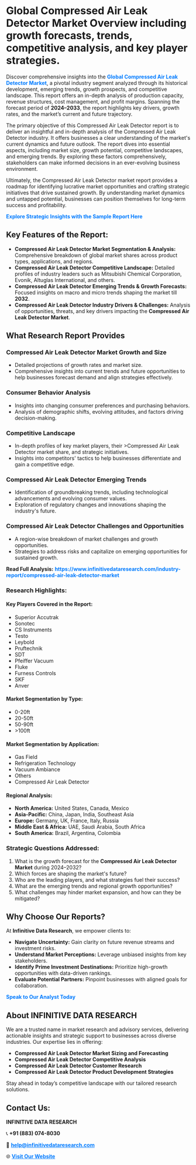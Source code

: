 <h1>Global Compressed Air Leak Detector Market Overview including growth forecasts, trends, competitive analysis, and key player strategies.</h1>
<p>
Discover comprehensive insights into the 
<a href="https://www.infinitivedataresearch.com/industry-report/compressed-air-leak-detector-market" rel="dofollow" style="color: #007BFF; text-decoration: none;"><strong>Global Compressed Air Leak Detector Market</strong></a>, a pivotal industry segment analyzed through its historical development, emerging trends, growth prospects, and competitive landscape. This report offers an in-depth analysis of production capacity, revenue structures, cost management, and profit margins. Spanning the forecast period of <strong>2024–2033</strong>, the report highlights key drivers, growth rates, and the market’s current and future trajectory.
</p>
<p>
The primary objective of this Compressed Air Leak Detector report is to deliver an insightful and in-depth analysis of the Compressed Air Leak Detector industry. It offers businesses a clear understanding of the market's current dynamics and future outlook. The report dives into essential aspects, including market size, growth potential, competitive landscapes, and emerging trends. By exploring these factors comprehensively, stakeholders can make informed decisions in an ever-evolving business environment.
</p>
<p>
Ultimately, the Compressed Air Leak Detector market report provides a roadmap for identifying lucrative market opportunities and crafting strategic initiatives that drive sustained growth. By understanding market dynamics and untapped potential, businesses can position themselves for long-term success and profitability.
</p>
<p>
<a href="https://www.infinitivedataresearch.com/request-sample/reportId=111527" style="color: #007BFF; text-decoration: none;"><strong>Explore Strategic Insights with the Sample Report Here</strong></a>
</p>

<h2>Key Features of the Report:</h2>
<ul>
<li><strong>Compressed Air Leak Detector Market Segmentation & Analysis:</strong> Comprehensive breakdown of global market shares across product types, applications, and regions.</li>
<li><strong>Compressed Air Leak Detector Competitive Landscape:</strong> Detailed profiles of industry leaders such as Mitsubishi Chemical Corporation, Evonik, Altuglas International, and others.</li>
<li><strong>Compressed Air Leak Detector Emerging Trends & Growth Forecasts:</strong> Focused insights on macro and micro trends shaping the market till <strong>2032</strong>.</li>
<li><strong>Compressed Air Leak Detector Industry Drivers & Challenges:</strong> Analysis of opportunities, threats, and key drivers impacting the <strong>Compressed Air Leak Detector Market</strong>.</li>
</ul>

<h2>What Research Report Provides</h2>
<h3>Compressed Air Leak Detector Market Growth and Size</h3>
<ul>
<li>Detailed projections of growth rates and market size.</li>
<li>Comprehensive insights into current trends and future opportunities to help businesses forecast demand and align strategies effectively.</li>
</ul>

<h3>Consumer Behavior Analysis</h3>
<ul>
<li>Insights into changing consumer preferences and purchasing behaviors.</li>
<li>Analysis of demographic shifts, evolving attitudes, and factors driving decision-making.</li>
</ul>

<h3>Competitive Landscape</h3>
<ul>
<li>In-depth profiles of key market players, their >Compressed Air Leak Detector market share, and strategic initiatives.</li>
<li>Insights into competitors' tactics to help businesses differentiate and gain a competitive edge.</li>
</ul>

<h3>Compressed Air Leak Detector Emerging Trends</h3>
<ul>
<li>Identification of groundbreaking trends, including technological advancements and evolving consumer values.</li>
<li>Exploration of regulatory changes and innovations shaping the industry's future.</li>
</ul>

<h3>Compressed Air Leak Detector Challenges and Opportunities</h3>
<ul>
<li>A region-wise breakdown of market challenges and growth opportunities.</li>
<li>Strategies to address risks and capitalize on emerging opportunities for sustained growth.</li>
</ul>
<p><strong>Read Full Analysis:</strong> <a href="https://www.infinitivedataresearch.com/industry-report/compressed-air-leak-detector-market" rel="dofollow" style="color: #007BFF; text-decoration: none;"><strong>https://www.infinitivedataresearch.com/industry-report/compressed-air-leak-detector-market</strong></a></p>
<h3>Research Highlights:</h3>
<h4>Key Players Covered in the Report:</h4>
<ul><li>Superior Accutrak</li><li>Sonotec</li><li>CS Instruments</li><li>Testo</li><li>Leybold</li><li>Pruftechnik</li><li>SDT</li><li>Pfeiffer Vacuum</li><li>Fluke</li><li>Furness Controls</li><li>SKF</li><li>Anver</li></ul>
<h4>Market Segmentation by Type:</h4>
<ul><li>0-20ft</li><li>20-50ft</li><li>50-90ft</li><li>&gt;100ft</li></ul>
<h4>Market Segmentation by Application:</h4>
<ul><li>Gas Field</li><li>Refrigeration Technology</li><li>Vacuum Ambiance</li><li>Others</li><li>Compressed Air Leak Detector</li></ul>

<h4>Regional Analysis:</h4>
<ul>
<li><strong>North America:</strong> United States, Canada, Mexico</li>
<li><strong>Asia-Pacific:</strong> China, Japan, India, Southeast Asia</li>
<li><strong>Europe:</strong> Germany, UK, France, Italy, Russia</li>
<li><strong>Middle East & Africa:</strong> UAE, Saudi Arabia, South Africa</li>
<li><strong>South America:</strong> Brazil, Argentina, Colombia</li>
</ul>

<h3>Strategic Questions Addressed:</h3>
<ol>
<li>What is the growth forecast for the <strong>Compressed Air Leak Detector Market</strong> during 2024–2032?</li>
<li>Which forces are shaping the market's future?</li>
<li>Who are the leading players, and what strategies fuel their success?</li>
<li>What are the emerging trends and regional growth opportunities?</li>
<li>What challenges may hinder market expansion, and how can they be mitigated?</li>
</ol>

<h2>Why Choose Our Reports?</h2>
<p>At <strong>Infinitive Data Research</strong>, we empower clients to:</p>
<ul>
<li><strong>Navigate Uncertainty:</strong> Gain clarity on future revenue streams and investment risks.</li>
<li><strong>Understand Market Perceptions:</strong> Leverage unbiased insights from key stakeholders.</li>
<li><strong>Identify Prime Investment Destinations:</strong> Prioritize high-growth opportunities with data-driven rankings.</li>
<li><strong>Evaluate Potential Partners:</strong> Pinpoint businesses with aligned goals for collaboration.</li>
</ul>
<p><a href="https://www.infinitivedataresearch.com/industry-report/compressed-air-leak-detector-market" rel="dofollow" style="color: #007BFF; text-decoration: none;"><strong>Speak to Our Analyst Today</strong></a></p>

<h2>About INFINITIVE DATA RESEARCH</h2>
<p>We are a trusted name in market research and advisory services, delivering actionable insights and strategic support to businesses across diverse industries. Our expertise lies in offering:</p>
<ul>
<li><strong>Compressed Air Leak Detector Market Sizing and Forecasting</strong></li>
<li><strong>Compressed Air Leak Detector Competitive Analysis</strong></li>
<li><strong>Compressed Air Leak Detector Customer Research</strong></li>
<li><strong>Compressed Air Leak Detector Product Development Strategies</strong></li>
</ul>
<p>Stay ahead in today’s competitive landscape with our tailored research solutions.</p>

<h2>Contact Us:</h2>
<p><strong>INFINITIVE DATA RESEARCH</strong></p>
<p>📞 <strong>+91 (883) 074-8030</strong></p>
<p>📧 <strong><a href="mailto:help@infinitivedataresearch.com" style="color: #007BFF;">help@infinitivedataresearch.com</a></strong></p>
<p>🌐 <strong><a href="https://www.infinitivedataresearch.com" rel="dofollow" style="color: #007BFF;">Visit Our Website</a></strong></p>